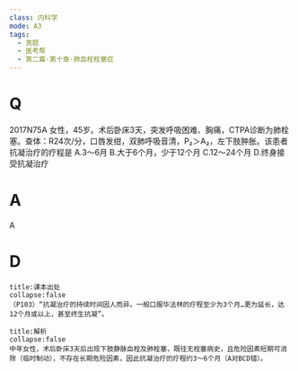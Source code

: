 ```yaml
---
class: 内科学
mode: A3
tags:
  - 真题
  - 医考帮
  - 第二篇-第十章-肺血栓栓塞症
---
```


# Q
2017N75A 女性，45岁。术后卧床3天，突发呼吸困难、胸痛，CTPA诊断为肺栓塞。查体：R24次/分，口唇发绀，双肺呼吸音清，P₂＞A₂，左下肢肿胀。该患者抗凝治疗的疗程是
A.3～6月
B.大于6个月，少于12个月
C.12～24个月
D.终身接受抗凝治疗

# A
A
# D
```ad-note
title:课本出处
collapse:false
（P103）“抗凝治疗的持续时间因人而异。一般口服华法林的疗程至少为3个月…更为延长，达12个月或以上，甚至终生抗凝”。
```

```ad-summary
title:解析
collapse:false
中年女性，术后卧床3天后出现下肢静脉血栓及肺栓塞，既往无栓塞病史，且危险因素短期可消除（临时制动），不存在长期危险因素，因此抗凝治疗的疗程约3～6个月（A对BCD错）。
```

